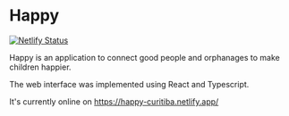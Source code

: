 # Happy
[![Netlify Status](https://api.netlify.com/api/v1/badges/aef02942-1032-4ebd-bb5a-9e4c828a9b9e/deploy-status)](https://app.netlify.com/sites/happy-curitiba/deploys)

Happy is an application to connect good people and orphanages to make children happier.

The web interface was implemented using React and Typescript.

It's currently online on https://happy-curitiba.netlify.app/
